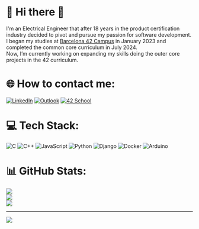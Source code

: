 # 💫 Hi there 👋
I'm an Electrical Engineer that after 18 years in the product certification industry decided to pivot and pursue my passion for software development. I began my studies at <a href="https://www.42barcelona.com/es/" rel="nofollow">Barcelona 42 Campus</a> in January 2023 and completed the common core curriculum in July 2024.<br>Now, I’m currently working on expanding my skills doing the outer core projects in the 42 curriculum.<br>

# 🌐 How to contact me:
[![LinkedIn](https://img.shields.io/badge/LinkedIn-%230077B5.svg?logo=linkedin&logoColor=white)](https://linkedin.com/in/jesus-serrano-b386a5b7/) 
[![Outlook](https://img.shields.io/badge/Outlook-0078D4?style=flat&logo=microsoft-outlook&logoColor=white)](mailto:jesus.serrano@outlook.com)
[![42 School](https://img.shields.io/badge/My%20Profile-000000?style=flat&logo=42&logoColor=white)](https://profile.intra.42.fr/users/jesuserr)

# 💻 Tech Stack:
![C](https://img.shields.io/badge/c-%2300599C.svg?style=for-the-badge&logo=c&logoColor=white) ![C++](https://img.shields.io/badge/c++-%2300599C.svg?style=for-the-badge&logo=c%2B%2B&logoColor=white) ![JavaScript](https://img.shields.io/badge/javascript-%23323330.svg?style=for-the-badge&logo=javascript&logoColor=%23F7DF1E) ![Python](https://img.shields.io/badge/python-3670A0?style=for-the-badge&logo=python&logoColor=ffdd54) ![Django](https://img.shields.io/badge/django-%23092E20.svg?style=for-the-badge&logo=django&logoColor=white) ![Docker](https://img.shields.io/badge/docker-%230db7ed.svg?style=for-the-badge&logo=docker&logoColor=white) ![Arduino](https://img.shields.io/badge/-Arduino-00979D?style=for-the-badge&logo=Arduino&logoColor=white)
# 📊 GitHub Stats:
![](https://github-readme-stats.vercel.app/api?username=jesuserr&theme=transparent&hide_border=false&include_all_commits=true&count_private=true)<br/>
![](https://github-readme-streak-stats.herokuapp.com/?user=jesuserr&theme=transparent&hide_border=false)<br/>
![](https://github-readme-stats.vercel.app/api/top-langs/?username=jesuserr&theme=transparent&hide_border=false&include_all_commits=true&count_private=true&layout=compact)

---
[![](https://visitcount.itsvg.in/api?id=jesuserr&icon=0&color=0)](https://visitcount.itsvg.in)

<!-- Proudly created with GPRM ( https://gprm.itsvg.in ) -->
